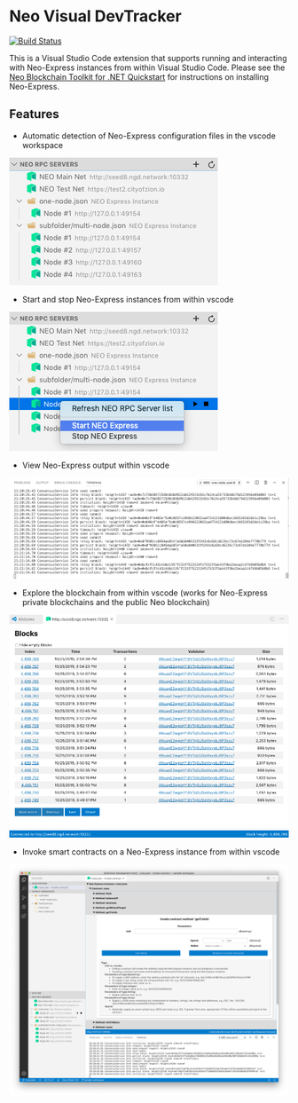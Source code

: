 # Neo Visual DevTracker

[![Build Status](https://dev.azure.com/NGDSeattle/Public/_apis/build/status/neo-project.neo-visual-tracker?branchName=master)](https://dev.azure.com/NGDSeattle/Public/_build/latest?definitionId=28&branchName=master)

This is a Visual Studio Code extension that supports running and interacting with Neo-Express instances from within
Visual Studio Code. Please see the
[Neo Blockchain Toolkit for .NET Quickstart](https://github.com/neo-project/neo-blockchain-toolkit/blob/master/quickstart.md)
for instructions on installing Neo-Express.

## Features

* Automatic detection of Neo-Express configuration files in the vscode workspace

![Neo-Express config detection](https://raw.githubusercontent.com/neo-project/neo-visual-tracker/master/images/feature-detect.png)

* Start and stop Neo-Express instances from within vscode

![Starting and stopping Neo-Express instances](https://raw.githubusercontent.com/neo-project/neo-visual-tracker/master/images/feature-start-stop.png)

* View Neo-Express output within vscode

![Neo-Express output shown in vscode terminal](https://raw.githubusercontent.com/neo-project/neo-visual-tracker/master/images/feature-terminal.png)

* Explore the blockchain from within vscode (works for Neo-Express private blockchains and the public Neo blockchain)

![Built-in blockchain explorer](https://raw.githubusercontent.com/neo-project/neo-visual-tracker/master/images/feature-block-explorer.png)

* Invoke smart contracts on a Neo-Express instance from within vscode

![Contract invocation](https://raw.githubusercontent.com/neo-project/neo-visual-tracker/master/images/feature-invoke.png)
